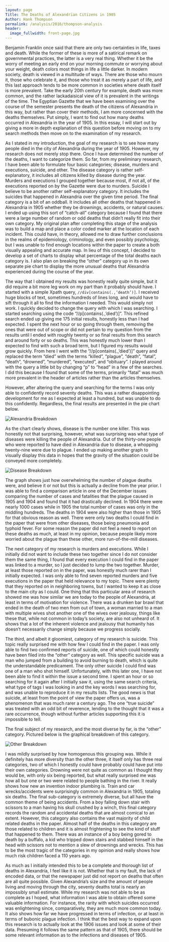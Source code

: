```yaml
---
layout: page
Title: The Deaths of Alexandrian Citizens in 1905
Author: Hank Thompson
permalink: /analysis/2016/thompson-analysis
header:
  image_fullwidth: front-page.jpg
---
```


Benjamin Franklin once said that there are only two certainties in life, taxes and death. While the former of these is more of a satirical remark on governmental practices, the latter is a very real thing. Whether it be the worry of meeting an early end on your morning commute or worrying about your weight, death colors most things in life a little darker. In modern society, death is viewed in a multitude of ways. There are those who mourn it, those who celebrate it, and those who treat it as merely a part of life, and this last approach tends to be more common in societies where death itself is more prevalent. Take the early 20th century for example, death was more common, and the rather lackadaisical view of it is prevalent in the writings of the time. The Egyptian Gazette that we have been examining over the course of the semester presents the death of the citizens of Alexandria in this way, but rather than cover their methods, I am more concerned with the deaths themselves. Put simply, I want to find out how many deaths occurred in Alexandria in the year of 1905. In this essay, I will start out by giving a more in depth explanation of this question before moving on to my search methods then move on to the examination of my research.

As I stated in my introduction, the goal of my research is to see how many people died in the city of Alexandria during the year of 1905. However, my research does not merely stop there. Once I have determined the number of the deaths, I want to categorize them. So far, from my preliminary research, I have been able to formulate four basic categories; disease, murders and executions, suicide, and other. The disease category is rather self-explanatory, it includes all citizens killed by disease during the year. Murders and executions I grouped together because most, if not all, of the executions reported on by the Gazette were due to murders. Suicide I believe to be another rather self-explanatory category. It includes the suicides that happened in Alexandria over the given time period. The final category is a bit of an oddball. It includes all other deaths that happened in Alexandria in 1905 whether they be drownings, accidents, or natural causes. I ended up using this sort of “catch-all” category because I found that there were a large number of random or odd deaths that didn’t really fit into their own category. My original plan after completing this stage of the analysis was to build a map and place a color coded marker at the location of each incident. This could have, in theory, allowed me to draw further conclusions in the realms of epidemiology, criminology, and even possibly psychology, but I was unable to find enough locations within the paper to create a both visually appealing and accurate map. In lieu of this concept, I decided to develop a set of charts to display what percentage of the total deaths each category is. I also plan on breaking the “other” category up in its own separate pie chart to display the more unusual deaths that Alexandria experienced during the course of the year.

The way that I obtained my results was honestly really quite simple, but it did require a bit more leg work on my part than it probably should have. I started with a simple Xpath query, `//div[contains(.,’death’)]`. I received huge blocks of text, sometimes hundreds of lines long, and would have to sift through it all to find the information I needed. This would simply not work. I quickly decided to change the query with which I was searching. I started searching using the code “//p[contains(.,’died’)]”. This refined search ended up giving me 175 initial results, honestly less than I had expected. I spent the next hour or so going through them, removing the ones that were out of scope or did not pertain to my question from the results until I ended with roughly twenty or so final results from this search and around forty or so deaths. This was honestly much lower than I expected to find with such a broad term, but I figured my results would grow quickly. From here I went with the “//p[contains(.,’died’)]” query and replaced the term “died” with the terms “killed”, “plague”, “death”, “fatal”, “death”, “drowned”, “murdered”, “executed”, and “obituary”. I played around with the query a little bit by changing “p” to “head” in a few of the searches. I did this because I found that some of the terms, primarily “fatal” was much more prevalent in the header of articles rather than the articles themselves.

However, after altering the query and searching for the terms I was only able to confidently record seventy deaths. This was a rather disappointing development for me as I expected at least a hundred, but was unable to do this confidently. Regardless, the final results are presented in the pie chart below.

![Alexandria Breakdown](https://github.com/dig-eg-gaz/dig-eg-gaz.github.io/blob/master/images/analysis-images/thompson-alexandria_breakdown.png?raw=true)

As the chart clearly shows, disease is the number one killer. This was honestly not that surprising, however, what was surprising was what type of diseases were killing the people of Alexandria. Out of the thirty-one people who were reported to have died in Alexandria due to disease, a whopping twenty-nine were due to plague. I ended up making another graph to visually display this data in hopes that the gravity of the situation could be conveyed more completely.

![Disease Breakdown](https://github.com/dig-eg-gaz/dig-eg-gaz.github.io/blob/master/images/analysis-images/taylor-disease_breakdown.png?raw=true)

The graph shows just how overwhelming the number of plague deaths were, and believe it or not but this is actually a decline from the year prior. I was able to find a comparison article in one of the December issues comparing the number of cases and fatalities that the plague caused in 1905 and 1904 and found that it had drastically declined. In 1904 there were nearly 1000 cases while in 1905 the total number of cases was only in the middling hundreds. The deaths in 1904 were also higher than those in 1905 for that obvious reason as well. There were only two deaths I could find in the paper that were from other diseases, those being pneumonia and typhoid fever. For some reason the paper did not feel a need to report on these deaths as much, at least in my opinion, because people likely more worried about the plague than these other, more run-of-the-mill diseases.

The next category of my research is murders and executions. While I initially did not want to include these two together since I do not consider them the same thing, I found that every execution I could find in the paper was linked to a murder, so I just decided to lump the two together. Murder, at least those reported on in the paper, was honestly much rarer than I initially expected. I was only able to find seven reported murders and five executions in the paper that held relevance to my topic. There were plenty that they reported on in neighboring towns, but I wanted to keep it as close to the main city as I could. One thing that this particular area of research showed me was how similar we are today to the people of Alexandria, at least in terms of motivation for violence. There was a drunken bar brawl that ended in the death of two men from out of town, a woman married to a man with multiple wives shot another one of the wives over jealousy, things like these that, while not common in today’s society, are also not unheard of. It shows that a lot of the inherent violence and jealousy that humanity has doesn’t necessarily change simply because we progress socially.

The third, and albeit it gloomiest, category of my research is suicide. This topic really surprised me with how few I could find in the paper. I was only able to find two confirmed reports of suicide, one of which could honestly have been filed into the “other” category as well. This specific suicide was a man who jumped from a building to avoid burning to death, which is quite the understandable predicament. The only other suicide I could find was one of a man who shot himself. Unfortunately, with this later one, I have not been able to find it within the issue a second time. I spent an hour or so searching for it again after I initially saw it, using the same search criteria, what type of tags I was looking in and the key words I was searching for, and was unable to reproduce it in my results lists. The good news is that suicide, at least from the point of view the paper offers us, was a phenomenon that was much rarer a century ago. The one “true suicide” was treated with an odd bit of reverence, lending to the thought that it was a rare occurrence, though without further articles supporting this it is impossible to tell.

The final subject of my research, and the most diverse by far, is the “other” category. Pictured below is the graphical breakdown of this category.

![Other Breakdown](https://github.com/dig-eg-gaz/dig-eg-gaz.github.io/blob/master/images/analysis-images/taylor-other_brekdown.png?raw=true)

I was mildly surprised by how homogenous this grouping was. While it definitely has more diversity than the other three, it itself only has three real categories, two of which I honestly could have probably could have put into their own categories. Drowning were not quite as common as I thought they would be, with only six being reported, but what really surprised me was how all but one or two were related to people bathing in the river. It really shows how new an invention indoor plumbing is. Train and car wrecks/accidents were surprisingly common in Alexandria in 1905, totaling six deaths. The final sub-category is extremely diverse, but all have the common theme of being accidents. From a boy falling down stair with scissors to a man having his skull crushed by a winch, this final category records the random and accidental deaths that are almost comical to an extent. However, this category also contains the vast majority of child related deaths in the paper. Almost half of the deaths in this category are those related to children and it is almost frightening to see the kind of stuff that happened to them. There was an instance of a boy being gored to death by a buffalo, a kid who tripped down stairs and stabbed himself in the head with scissors not to mention a slew of drownings and wrecks. This has to be the most tragic of the categories in my opinion and really shows how much risk children faced a 110 years ago.

As much as I initially intended this to be a complete and thorough list of deaths in Alexandria, I feel like it is not. Whether that is my fault, the lack of encoded data, or that the newspaper just did not report on deaths that often are all quite possible. Given Alexandria’s size and the amount of people living and moving through the city, seventy deaths total is nearly an impossibly small estimate. While my research was not able to be as complete as I hoped, what information I was able to obtain offered some valuable information. For instance, the rarity with which suicides occurred was enlightening since, comparatively, they are much more common today. It also shows how far we have progressed in terms of infection, or at least in terms of bubonic plague infection. I think that the best way to expand upon this research is to actually look at the 1906 issues and look at some of their data. Presuming it follows the same pattern as that of 1905, there should be some relevant information as to the infections and diseases of 1905.
